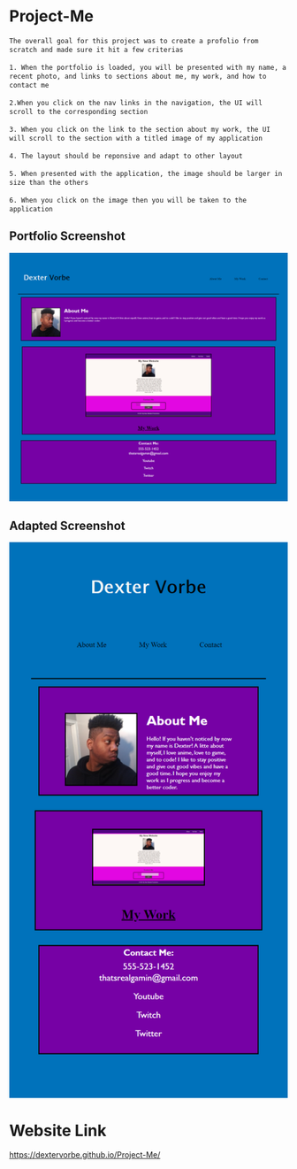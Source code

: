 # Project-Me

```
The overall goal for this project was to create a profolio from scratch and made sure it hit a few criterias

1. When the portfolio is loaded, you will be presented with my name, a recent photo, and links to sections about me, my work, and how to contact me

2.When you click on the nav links in the navigation, the UI will scroll to the corresponding section

3. When you click on the link to the section about my work, the UI will scroll to the section with a titled image of my application

4. The layout should be reponsive and adapt to other layout

5. When presented with the application, the image should be larger in size than the others

6. When you click on the image then you will be taken to the application

```

## Portfolio Screenshot
![Portfolio Pic 1](./assets/images/screenshot1.png)

## Adapted Screenshot
![Portfolio Pic 2](./assets/images/screenshot2.png)

# Website Link
https://dextervorbe.github.io/Project-Me/
